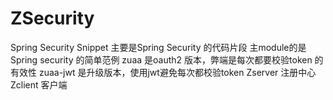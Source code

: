 # ZSecurity
Spring Security Snippet
主要是Spring Security 的代码片段
主module的是Spring security 的简单范例
zuaa 是oauth2 版本，弊端是每次都要校验token 的有效性
zuaa-jwt 是升级版本，使用jwt避免每次都校验token
Zserver 注册中心 Zclient 客户端
